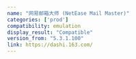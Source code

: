 ```yaml
---
name: "网易邮箱大师 (NetEase Mail Master)"
categories: ['prod']
compatibility: emulation
display_result: "Compatible"
version_from: "5.3.1.100"
link: https://dashi.163.com/
---
```

